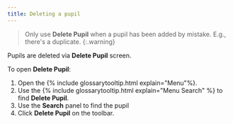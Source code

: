```yaml
---
title: Deleting a pupil
---
```


> Only use **Delete Pupil** when a pupil has been added by mistake. E.g., there's a duplicate.
{:.warning}

Pupils are deleted via **Delete Pupil** screen.

To open **Delete Pupil**:

1. Open the {% include glossarytooltip.html explain="Menu"%}.
2. Use the {% include glossarytooltip.html explain="Menu Search" %} to find **Delete Pupil**.
3. Use the **Search** panel to find the pupil
4. Click **Delete Pupil** on the toolbar.